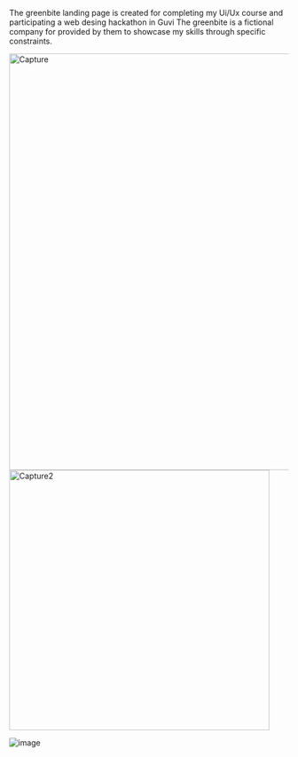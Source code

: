 The greenbite landing page is created for completing my Ui/Ux course and participating a web desing hackathon in Guvi
The greenbite is a fictional company for provided by them to showcase my skills through specific constraints.


<img width="751" alt="Capture" src="https://github.com/Mk-d-law/greenbite/assets/142420493/ba56ff4d-0934-4faa-9b5b-54ff6011eca6">

<img width="469" alt="Capture2" src="https://github.com/Mk-d-law/greenbite/assets/142420493/099a4e9c-9430-48ba-be79-ff04376f8531">

![image](https://github.com/Mk-d-law/greenbite/assets/142420493/fa34854f-97bd-4fbd-ac3e-12ae1d00ddfd)


